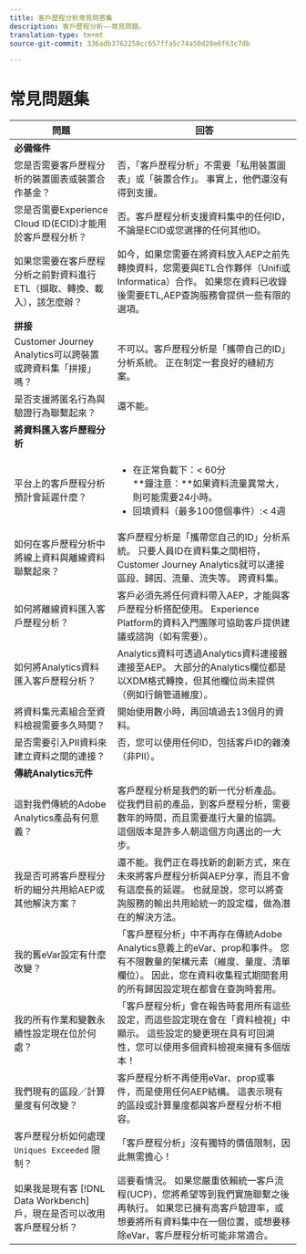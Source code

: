 ```yaml
---
title: 客戶歷程分析常見問答集
description: 客戶歷程分析——常見問題。
translation-type: tm+mt
source-git-commit: 336adb3762258cc657ffa5c74a50d28e6f63c7db

---
```



# 常見問題集

| 問題 | 回答 |
|---|---|
| **必備條件** |  |
| 您是否需要客戶歷程分析的裝置圖表或裝置合作基金？ | 否，「客戶歷程分析」不需要「私用裝置圖表」或「裝置合作」。 事實上，他們還沒有得到支援。 |
| 您是否需要Experience Cloud ID(ECID)才能用於客戶歷程分析？ | 否。客戶歷程分析支援資料集中的任何ID，不論是ECID或您選擇的任何其他ID。 |
| 如果您需要在客戶歷程分析之前對資料進行ETL（擷取、轉換、載入），該怎麼辦？ | 如今，如果您需要在將資料放入AEP之前先轉換資料，您需要與ETL合作夥伴（Unifi或Informatica）合作。 如果您在資料已收錄後需要ETL,AEP查詢服務會提供一些有限的選項。 |
| **拼接** |  |
| Customer Journey Analytics可以跨裝置或跨資料集「拼接」嗎？ | 不可以。客戶歷程分析是「攜帶自己的ID」分析系統。 正在制定一套良好的縫紉方案。 |
| 是否支援將匿名行為與驗證行為聯繫起來？ | 還不能。 |
| **將資料匯入客戶歷程分析** |  |
| 平台上的客戶歷程分析預計會延遲什麼？ | <ul><li>在正常負載下：&lt; 60分<br>**鐘注意：**如果資料流量異常大，則可能需要24小時。</li><li>回填資料（最多100億個事件）:&lt; 4週</li></ul> |
| 如何在客戶歷程分析中將線上資料與離線資料聯繫起來？ | 客戶歷程分析是「攜帶您自己的ID」分析系統。 只要人員ID在資料集之間相符，Customer Journey Analytics就可以連接區段、歸因、流量、流失等。 跨資料集。 |
| 如何將離線資料匯入客戶歷程分析？ | 客戶必須先將任何資料帶入AEP，才能與客戶歷程分析搭配使用。 Experience Platform的資料入門團隊可協助客戶提供建議或諮詢（如有需要）。 |
| 如何將Analytics資料匯入客戶歷程分析？ | Analytics資料可透過Analytics資料連接器連接至AEP。 大部分的Analytics欄位都是以XDM格式轉換，但其他欄位尚未提供（例如行銷管道維度）。 |
| 將資料集元素組合至資料檢視需要多久時間？ | 開始使用數小時，再回填過去13個月的資料。 |
| 是否需要引入PII資料來建立資料之間的連接？ | 否，您可以使用任何ID，包括客戶ID的雜湊（非PII）。 |
| **傳統Analytics元件** |  |
| 這對我們傳統的Adobe Analytics產品有何意義？ | 客戶歷程分析是我們的新一代分析產品。 從我們目前的產品，到客戶歷程分析，需要數年的時間，而且需要進行大量的協調。 這個版本是許多人朝這個方向邁出的一大步。 |
| 我是否可將客戶歷程分析的細分共用給AEP或其他解決方案？ | 還不能。我們正在尋找新的創新方式，來在未來將客戶歷程分析與AEP分享，而且不會有這麼長的延遲。 也就是說，您可以將查詢服務的輸出共用給統一的設定檔，做為潛在的解決方法。 |
| 我的舊eVar設定有什麼改變？ | 「客戶歷程分析」中不再存在傳統Adobe Analytics意義上的eVar、prop和事件。 您有不限數量的架構元素（維度、量度、清單欄位）。 因此，您在資料收集程式期間套用的所有歸因設定現在都會在查詢時套用。 |
| 我的所有作業和變數永續性設定現在位於何處？ | 「客戶歷程分析」會在報告時套用所有這些設定，而這些設定現在會在「資料檢視」中顯示。 這些設定的變更現在具有可回溯性，您可以使用多個資料檢視來擁有多個版本！ |
| 我們現有的區段／計算量度有何改變？ | 客戶歷程分析不再使用eVar、prop或事件，而是使用任何AEP結構。 這表示現有的區段或計算量度都與客戶歷程分析不相容。 |
| 客戶歷程分析如何處理 `Uniques Exceeded` 限制？ | 「客戶歷程分析」沒有獨特的價值限制，因此無需擔心！ |
| 如果我是現有客 [!DNL Data Workbench] 戶，現在是否可以改用客戶歷程分析？ | 這要看情況。 如果您嚴重依賴統一客戶流程(UCP)，您將希望等到我們實施聯繫之後再執行。 如果您已擁有高客戶驗證率，或想要將所有資料集中在一個位置，或想要移除eVar，客戶歷程分析可能非常適合。 |

